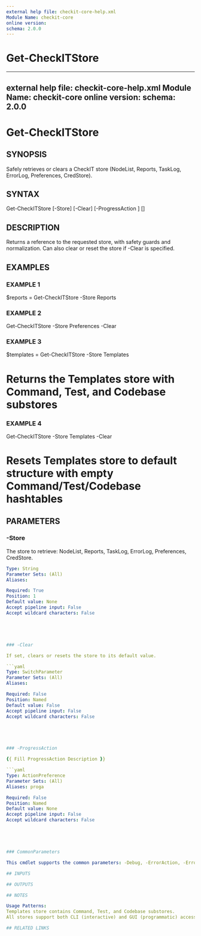 ```yaml
---
external help file: checkit-core-help.xml
Module Name: checkit-core
online version:
schema: 2.0.0
---
```

# Get-CheckITStore

---
external help file: checkit-core-help.xml
Module Name: checkit-core
online version:
schema: 2.0.0
---

# Get-CheckITStore

## SYNOPSIS

Safely retrieves or clears a CheckIT store (NodeList, Reports, TaskLog, ErrorLog, Preferences, CredStore).

## SYNTAX





Get-CheckITStore [-Store] <String> [-Clear] [-ProgressAction <ActionPreference>] [<CommonParameters>]





## DESCRIPTION

Returns a reference to the requested store, with safety guards and normalization.
Can also clear or reset the store if -Clear is specified.

## EXAMPLES

### EXAMPLE 1





$reports = Get-CheckITStore -Store Reports





### EXAMPLE 2





Get-CheckITStore -Store Preferences -Clear





### EXAMPLE 3





$templates = Get-CheckITStore -Store Templates
# Returns the Templates store with Command, Test, and Codebase substores





### EXAMPLE 4





Get-CheckITStore -Store Templates -Clear
# Resets Templates store to default structure with empty Command/Test/Codebase hashtables





## PARAMETERS

### -Store

The store to retrieve: NodeList, Reports, TaskLog, ErrorLog, Preferences, CredStore.

```yaml
Type: String
Parameter Sets: (All)
Aliases:

Required: True
Position: 1
Default value: None
Accept pipeline input: False
Accept wildcard characters: False





### -Clear

If set, clears or resets the store to its default value.

```yaml
Type: SwitchParameter
Parameter Sets: (All)
Aliases:

Required: False
Position: Named
Default value: False
Accept pipeline input: False
Accept wildcard characters: False





### -ProgressAction

{{ Fill ProgressAction Description }}

```yaml
Type: ActionPreference
Parameter Sets: (All)
Aliases: proga

Required: False
Position: Named
Default value: None
Accept pipeline input: False
Accept wildcard characters: False





### CommonParameters

This cmdlet supports the common parameters: -Debug, -ErrorAction, -ErrorVariable, -InformationAction, -InformationVariable, -OutVariable, -OutBuffer, -PipelineVariable, -Verbose, -WarningAction, and -WarningVariable. For more information, see [about_CommonParameters](http://go.microsoft.com/fwlink/?LinkID=113216).

## INPUTS

## OUTPUTS

## NOTES

Usage Patterns:
Templates store contains Command, Test, and Codebase substores.
All stores support both CLI (interactive) and GUI (programmatic) access modes.

## RELATED LINKS



